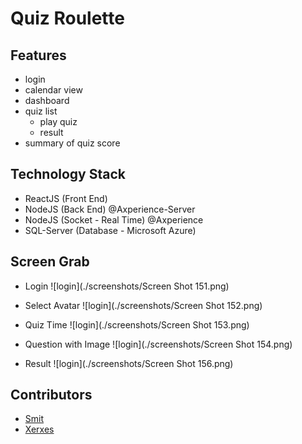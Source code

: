 # Quiz Roulette

## Features

- login
- calendar view
- dashboard
- quiz list
  - play quiz
  - result
- summary of quiz score

## Technology Stack

- ReactJS (Front End)
- NodeJS (Back End) @Axperience-Server
- NodeJS (Socket - Real Time) @Axperience
- SQL-Server (Database - Microsoft Azure)

## Screen Grab

- Login
![login](./screenshots/Screen Shot 151.png)

- Select Avatar
![login](./screenshots/Screen Shot 152.png)

- Quiz Time
![login](./screenshots/Screen Shot 153.png)

- Question with Image
![login](./screenshots/Screen Shot 154.png)

- Result
![login](./screenshots/Screen Shot 156.png)

## Contributors

- [Smit](https://github.com/shah-smit)
- [Xerxes](https://github.com/XXerxesG)
